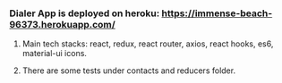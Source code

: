 
### Dialer App is deployed on heroku: https://immense-beach-96373.herokuapp.com/
1. Main tech stacks: react, redux, react router, axios, react hooks, es6, material-ui icons.

2. There are some tests under contacts and reducers folder.
